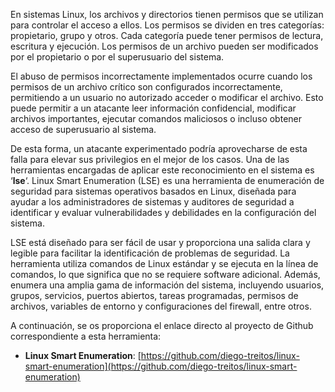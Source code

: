 En sistemas Linux, los archivos y directorios tienen permisos que se utilizan para controlar el acceso a ellos. Los permisos se dividen en tres categorías: propietario, grupo y otros. Cada categoría puede tener permisos de lectura, escritura y ejecución. Los permisos de un archivo pueden ser modificados por el propietario o por el superusuario del sistema.

El abuso de permisos incorrectamente implementados ocurre cuando los permisos de un archivo crítico son configurados incorrectamente, permitiendo a un usuario no autorizado acceder o modificar el archivo. Esto puede permitir a un atacante leer información confidencial, modificar archivos importantes, ejecutar comandos maliciosos o incluso obtener acceso de superusuario al sistema.

De esta forma, un atacante experimentado podría aprovecharse de esta falla para elevar sus privilegios en el mejor de los casos. Una de las herramientas encargadas de aplicar este reconocimiento en el sistema es ‘**lse**‘. Linux Smart Enumeration (LSE) es una herramienta de enumeración de seguridad para sistemas operativos basados en Linux, diseñada para ayudar a los administradores de sistemas y auditores de seguridad a identificar y evaluar vulnerabilidades y debilidades en la configuración del sistema.

LSE está diseñado para ser fácil de usar y proporciona una salida clara y legible para facilitar la identificación de problemas de seguridad. La herramienta utiliza comandos de Linux estándar y se ejecuta en la línea de comandos, lo que significa que no se requiere software adicional. Además, enumera una amplia gama de información del sistema, incluyendo usuarios, grupos, servicios, puertos abiertos, tareas programadas, permisos de archivos, variables de entorno y configuraciones del firewall, entre otros.

A continuación, se os proporciona el enlace directo al proyecto de Github correspondiente a esta herramienta:

-   **Linux Smart Enumeration**: [https://github.com/diego-treitos/linux-smart-enumeration](https://github.com/diego-treitos/linux-smart-enumeration)